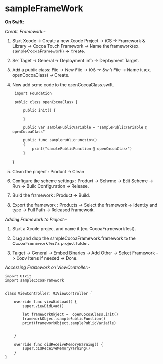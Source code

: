 # sampleFrameWork

**On Swift:**

*Create Framework:-*

1. Start Xcode -> Create a new Xcode Project -> iOS -> Framework & Library -> Cocoa Touch Framework -> Name the framework(ex. sampleCocoaFramework) -> Create.

2. Set Taget -> General -> Deployment info -> Deployment Target.

3. Add a public class: File -> New File -> iOS -> Swift File -> Name it (ex. openCocoaClass) -> Create.

4. Now add some code to the openCocoaClass.swift.

        import Foundation
        
        public class openCocoaClass {
            
            public init() {
                
            }
            
            public var samplePublicVariable = "samplePublicVariable @ openCocoaClass"

            public func samplePublicFunction()
            {
                print("samplePublicFunction @ openCocoaClass")
            }          
     }

5. Clean the project : Product -> Clean
6. Configure the scheme settings : Product -> Scheme -> Edit Scheme -> Run -> Build Configuration -> Release.

7. Build the framework : Product -> Build.
8. Export the framework : Products -> Select the framework -> Identity and type -> Full Path -> Released Framework.


*Adding Framework to Project:-*

1. Start a Xcode project and name it (ex. CocoaFrameworkTest).

2. Drag and drop the sampleCocoaFramework.framework to the CocoaFrameworkTest's project folder.

3. Target -> General -> Embed Binaries -> Add Other -> Select Framework 
   -> Copy Items if needed -> Done.




*Accessing Framework on ViewController:*-

    import UIKit
    import sampleCocoaFramework
    
    
    class ViewController: UIViewController {
        
        override func viewDidLoad() {
            super.viewDidLoad()
            
            let frameworkObject =  openCocoaClass.init()
            frameworkObject.samplePublicFunction()
            print(frameworkObject.samplePublicVariable)
            
            
        }
        
        override func didReceiveMemoryWarning() {
            super.didReceiveMemoryWarning()
        }
    }


